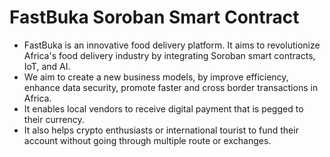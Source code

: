 # FastBuka Soroban Smart Contract


- FastBuka is an innovative food delivery platform. It aims to revolutionize Africa's food delivery industry by integrating Soroban smart contracts, IoT, and AI.
- We aim to create a new business models, by improve efficiency, enhance data security, promote faster and cross border transactions in Africa.
- It enables local vendors to receive digital payment that is pegged to their currency.
- It also helps crypto enthusiasts  or international tourist to fund their account without going through multiple route or exchanges.
